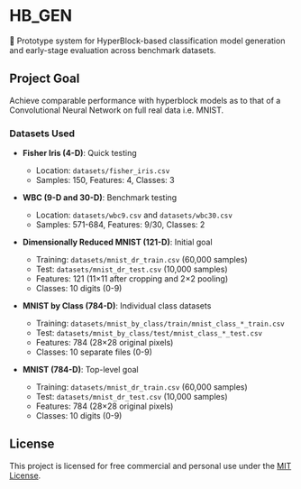 # HB_GEN

🚧 Prototype system for HyperBlock-based classification model generation and early-stage evaluation across benchmark datasets.

## Project Goal

Achieve comparable performance with hyperblock models as to that of a Convolutional Neural Network on full real data i.e. MNIST.

### Datasets Used

- **Fisher Iris (4-D)**: Quick testing
  - Location: `datasets/fisher_iris.csv`
  - Samples: 150, Features: 4, Classes: 3

- **WBC (9-D and 30-D)**: Benchmark testing
  - Location: `datasets/wbc9.csv` and `datasets/wbc30.csv`
  - Samples: 571-684, Features: 9/30, Classes: 2

- **Dimensionally Reduced MNIST (121-D)**: Initial goal
  - Training: `datasets/mnist_dr_train.csv` (60,000 samples)
  - Test: `datasets/mnist_dr_test.csv` (10,000 samples)
  - Features: 121 (11×11 after cropping and 2×2 pooling)
  - Classes: 10 digits (0-9)

- **MNIST by Class (784-D)**: Individual class datasets
  - Training: `datasets/mnist_by_class/train/mnist_class_*_train.csv`
  - Test: `datasets/mnist_by_class/test/mnist_class_*_test.csv`
  - Features: 784 (28×28 original pixels)
  - Classes: 10 separate files (0-9)

- **MNIST (784-D)**: Top-level goal
  - Training: `datasets/mnist_dr_train.csv` (60,000 samples)
  - Test: `datasets/mnist_dr_test.csv` (10,000 samples)
  - Features: 784 (28×28 original pixels)
  - Classes: 10 digits (0-9)

## License

This project is licensed for free commercial and personal use under the [MIT License](LICENSE).
